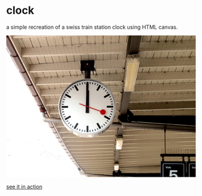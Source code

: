 # clock

a simple recreation of a swiss train station clock using HTML canvas.

![alt tag](https://raw.githubusercontent.com/chrisboaks/clock/master/swissTrainClock.jpg)

[see it in action](http://clock.chrisboaks.com)

